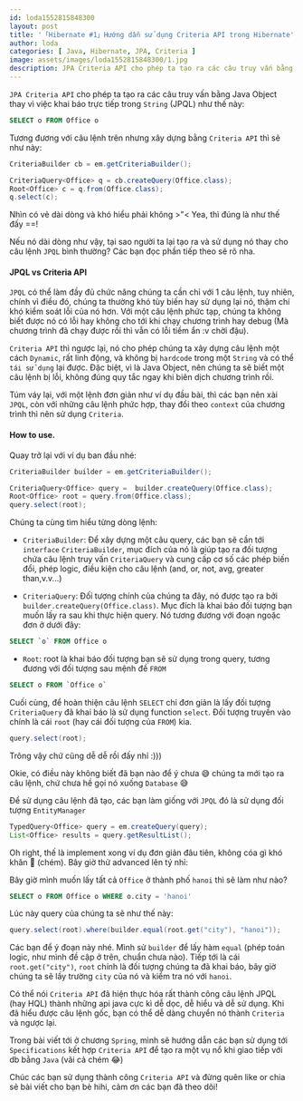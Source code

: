 ```yaml
---
id: loda1552815848300
layout: post
title: '「Hibernate #1」Hướng dẫn sử dụng Criteria API trong Hibernate'
author: loda
categories: [ Java, Hibernate, JPA, Criteria ]
image: assets/images/loda1552815848300/1.jpg
description: JPA Criteria API cho phép ta tạo ra các câu truy vấn bằng Java
---
```


`JPA Criteria API` cho phép ta tạo ra các câu truy vấn bằng Java Object thay vì việc khai báo trực tiếp trong `String` (JPQL) như thế này:

```sql
SELECT o FROM Office o
```

Tương đương với câu lệnh trên nhưng xây dựng bằng `Criteria API` thì sẽ như này:

```java
CriteriaBuilder cb = em.getCriteriaBuilder();

CriteriaQuery<Office> q = cb.createQuery(Office.class);
Root<Office> c = q.from(Office.class);
q.select(c);
```

Nhìn có vẻ dài dòng và khó hiểu phải không >"< Yea, thì đúng là như thế đấy ==!

Nếu nó dài dòng như vậy, tại sao người ta lại tạo ra và sử dụng nó thay cho câu lệnh `JPQL` bình thường? Các bạn đọc phần tiếp theo sẽ rõ nha.


#### JPQL vs Criteria API

`JPQL` có thể làm đầy đủ chức năng chúng ta cần chỉ với 1 câu lệnh, tuy nhiên, chính vì điều đó, chúng ta thường khó tùy biến hay sử dụng lại nó, thậm chí khó kiểm soát lỗi của nó hơn. Với một câu lệnh phức tạp, chúng ta không biết được nó có lỗi hay không cho tới khi chạy chương trình hay debug (Mà chương trình đã chạy được rồi thì vẫn có lỗi tiềm ẩn :v chời đậu).

`Criteria API` thì ngược lại, nó cho phép chúng ta xây dựng câu lệnh một cách `Dynamic`, rất linh động, và không bị `hardcode` trong một `String` và có thể `tái sử dụng` lại được. Đặc biệt, vì là Java Object, nên chúng ta sẽ biết một câu lệnh bị lỗi, không đúng quy tắc ngay khi biên dịch chương trình rồi.

Túm váy lại, với một lệnh đơn giản như ví dụ đầu bài, thì các bạn nên xài `JPQL`, còn với những câu lệnh phức hợp, thay đổi theo `context` của chương trình thì nên sử dụng `Criteria`.

#### How to use.

Quay trở lại với ví dụ ban đầu nhé:
```java
CriteriaBuilder builder = em.getCriteriaBuilder();

CriteriaQuery<Office> query =  builder.createQuery(Office.class);
Root<Office> root = query.from(Office.class);
query.select(root);
```
Chúng ta cùng tìm hiểu từng dòng lệnh:

* `CriteriaBuilder`: Để xây dựng một câu query, các bạn sẽ cần tới `interface` `CriteriaBuilder`, mục đích của nó là giúp tạo ra đối tượng chứa câu lệnh truy vấn `CriteriaQuery` và cung cấp cơ số các phép biến đổi, phép logic, điều kiện cho câu lệnh (and, or, not, avg, greater than,v.v...)

* `CriteriaQuery`: Đối tượng chính của chúng ta đây, nó được tạo ra bởi `builder.createQuery(Office.class)`. Mục đích là khai báo đối tượng bạn muốn lấy ra sau khi thực hiện query. Nó tương đương với đoạn ngoặc đơn ở dưới đây:
```sql
SELECT `o` FROM Office o
```

* `Root`: root là khai báo đối tượng bạn sẽ sử dụng trong query, tương đương với đối tượng sau mệnh đề `FROM`
```sql
SELECT o FROM `Office o`
```

Cuối cùng, để hoàn thiện câu lệnh `SELECT` chỉ đơn giản là lấy đối tượng `CriteriaQuery` đã khai báo là sử dụng function `select`. Đối tượng truyền vào chính là cái `root` (hay cái đối tượng của `FROM`) kia.

```java
query.select(root);
```

Trông vậy chứ cũng dễ dễ rồi đấy nhỉ :)))

Okie, có điều này không biết đã bạn nào để ý chưa 😅 chúng ta mới tạo ra câu lệnh, chứ chưa hề gọi nó xuống `Database` 😅

Để sử dụng câu lệnh đã tạo, các bạn làm giống với `JPQL` đó là sử dụng đối tượng `EntityManager`

```java
TypedQuery<Office> query = em.createQuery(query);
List<Office> results = query.getResultList();
```

Oh right, thế là implement xong ví dụ đơn giản đâu tiên, không cóa gì khó khăn 🤔 (chém). Bây giờ thử advanced lên tý nhỉ:

Bây giờ mình muốn lấy tất cả `Office` ở thành phố `hanoi` thì sẽ làm như nào?

```sql
SELECT o FROM Office o WHERE o.city = 'hanoi'
```

Lúc này query của chúng ta sẽ như thế này:
```java
query.select(root).where(builder.equal(root.get("city"), "hanoi"));
```

Các bạn để ý đoạn này nhé. Mình sử `builder` để lấy hàm `equal` (phép toán logic, như mình đề cập ở trên, chuẩn chưa nào). Tiếp tới là cái `root.get("city")`, `root` chính là đối tượng chúng ta đã khai báo, bây giờ chúng ta sẽ lấy trường `city` của nó và kiểm tra nó với `hanoi`.

Có thể nói `Criteria API` đã hiện thực hóa rất thành công câu lệnh JPQL (hay HQL) thành những api java cực kì dễ dọc, dễ hiểu và dễ sử dụng. Khi đã hiểu được câu lệnh gốc, bạn có thể dễ dàng chuyển nó thành `Criteria` và ngược lại.

Trong bài viết tới ở chương `Spring`, mình sẽ hướng dẫn các bạn sử dụng tới `Specifications` kết hợp `Criteria API` để tạo ra một vụ nổ khi giao tiếp với db bằng `Java` (vãi cả chém 😂)

Chúc các bạn sử dụng thành công `Criteria API` và đừng quên like or chia sẻ bài viết cho bạn bè hihi, cảm ơn các bạn đã theo dõi!


